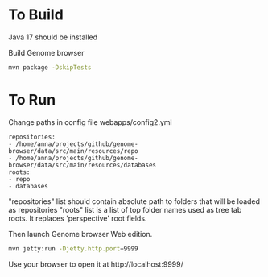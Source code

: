 
# To Build

Java 17 should be installed

Build Genome browser

```sh
mvn package -DskipTests
```

# To Run

Change paths in config file webapps/config2.yml

```
repositories:
- /home/anna/projects/github/genome-browser/data/src/main/resources/repo
- /home/anna/projects/github/genome-browser/data/src/main/resources/databases
roots:
- repo
- databases
```

"repositories" list should contain absolute path to folders that will be loaded as repositories
"roots" list is a list of top folder names used as tree tab roots. It replaces 'perspective' root fields.


Then launch Genome browser Web edition.

```sh
mvn jetty:run -Djetty.http.port=9999
```

Use your browser to open it at http://localhost:9999/

